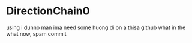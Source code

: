 # DirectionChain0
using i dunno man ima need some huong di on a thisa github
what in the what now, spam commit
